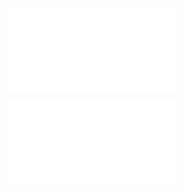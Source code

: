 ![19.1. Прогноз слов РНС](2.%20Theory/Машинное%20обучение/Рекурентные%20нейронные%20сети/19.%20Прогноз%20слов/19.1.%20Прогноз%20слов%20РНС.md)

![19.2. Embedding слой](2.%20Theory/Машинное%20обучение/Рекурентные%20нейронные%20сети/19.%20Прогноз%20слов/19.2.%20Embedding%20слой.md)